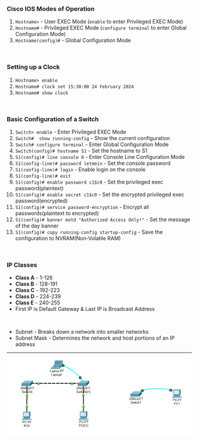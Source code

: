 ### **Cisco IOS Modes of Operation**  
   1. `Hostname>`  - User EXEC Mode (`enable` to enter Privileged EXEC Mode)
   2. `Hostname#`  - Privileged EXEC Mode (`configure terminal` to enter Global Configuration Mode)
   3. `Hostname(config)#`  - Global Configuration Mode

<br>

### **Setting up a Clock** 
   1. `Hostname> enable`  
   2. `Hostname# clock set 15:30:00 24 February 2024`  
   3. `Hostname# show clock`  

<br>

### **Basic Configuration of a Switch**
   1. `Switch> enable`  - Enter Privileged EXEC Mode  
   2. `Switch#  show running-config`  - Show the current configuration
   3. `Switch# configure terminal`  - Enter Global Configuration Mode
   4. `Switch(config)# hostname S1`  - Set the hostname to S1
   5. `S1(config)# line console 0`  - Enter Console Line Configuration Mode
   6. `S1(config-line)# password letmein`  - Set the console password
   7. `S1(config-line)# login`  - Enable login on the console
   8. `S1(config-line)# exit`  
   9. `S1(config)# enable password c1$c0`  - Set the privileged exec password(plaintext)
   10. `S1(config)# enable secret c1$c0`  - Set the encrypted privileged exec password(encrypted)
   11. `S1(config)# service password-encryption`   - Encrypt all passwords(plaintext to encrypted)
   12. `S1(config)# banner motd "Authorized Access Only!"`  - Set the message of the day banner
   13. `S1(config)# copy running-config startup-config`  - Save the configuration to NVRAM(Non-Volatile RAM)

<br>

### **IP Classes**  
   * **Class A** - 1-126
   * **Class B** - 128-191
   * **Class C** - 192-223
   * **Class D** - 224-239
   * **Class E** - 240-255
   * First IP is Default Gateway & Last IP is Broadcast Address

 <br>
 
* Subnet - Breaks down a network into smaller networks
* Subnet Mask - Determines the network and host portions of an IP address     

---

<img src='./L2.png' /><br>